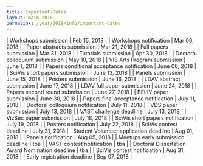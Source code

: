 ```yaml
---
title: Important-Dates
layout: main-2018
permalink: /year/2018/info/important-dates
---
```


| Workshops submission                                 | Feb 15, 2018 |
| Workshops notification                               | Mar 06, 2018 |
| Paper abstracts submission                           | Mar 21, 2018 |
| Full papers submission                               | Mar 31, 2018 |
| Tutorials submission                                 | Apr 30, 2018 |
| Doctoral colloquium submission                       | May 10, 2018 |
| VIS Arts Program submission                          | June 1, 2018 |
| Papers conditional acceptance notification           | June 06, 2018 |
| SciVis short papers submission                       | June 13, 2018 |
| Panels submission                                    | June 15, 2018 |
| Posters submission                                   | June 16, 2018 |
| LDAV abstract submission                             | June 17, 2018 |
| LDAV full paper submission                           | June 24, 2018 |
| Papers second round submission                       | June 27, 2018 |
| BELIV paper submission                               | June 30, 2018 |
| Papers final acceptance notification                 | July 11, 2018 |
| Doctoral colloquium notification                     | July 11, 2018 |
| VDS paper submission                                 | July 13, 2018 |
| VAST challenge deadline                              | July 13, 2018 |
| VizSec paper submission                              | July 18, 2018 |
| SciVis short papers notification                     | July 19, 2018 |
| Posters notification                                 | July 22, 2018 |
| SciVis contest deadline                              | July 31, 2018 |
| Student Volunteer application deadline               | Aug 01, 2018  |
| Panels notification                                  | Aug 05, 2018  |
| Meetups early submission deadline                    | tba           |
| VAST contest notification                            | tba           |
| Doctoral Dissertation Award Nomination deadline      | tba           |
| SciVis contest notification                          | Aug 31, 2018  |
| Early registration deadline                          | Sep 07, 2018  |


<script src="important-dates.js"></script>
